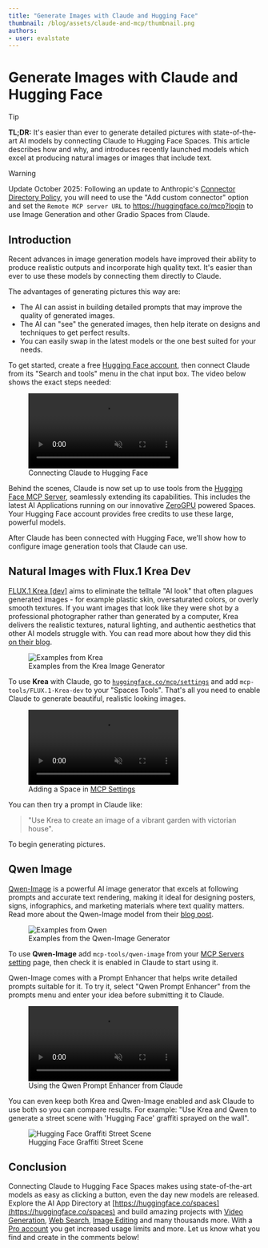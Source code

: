 ```yaml
---
title: "Generate Images with Claude and Hugging Face" 
thumbnail: /blog/assets/claude-and-mcp/thumbnail.png
authors:
- user: evalstate
---
```


# Generate Images with Claude and Hugging Face

> [!TIP]
> **TL;DR:** It's easier than ever to generate detailed pictures with state-of-the-art AI models by connecting Claude to Hugging Face Spaces. This article describes how and why, and introduces recently launched models which excel at producing natural images or images that include text.


> [!WARNING]
> Update October 2025: Following an update to Anthropic's [Connector Directory Policy](https://support.claude.com/en/articles/11697096-anthropic-mcp-directory-policy), you will need to use the "Add custom connector" option and set the `Remote MCP server URL` to https://huggingface.co/mcp?login to use Image Generation and other Gradio Spaces from Claude. 

## Introduction

Recent advances in image generation models have improved their ability to produce realistic outputs and incorporate high quality text. It's easier than ever to use these models by connecting them directly to Claude. 

The advantages of generating pictures this way are:
 - The AI can assist in building detailed prompts that may improve the quality of generated images. 
 - The AI can "see" the generated images, then help iterate on designs and techniques to get perfect results.
 - You can easily swap in the latest models or the one best suited for your needs.

To get started, create a free [Hugging Face account](https://huggingface.co/join), then connect Claude from its "Search and tools" menu in the chat input box. The video below shows the exact steps needed:

<figure class="image flex flex-col items-center text-center m-0 w-full">
    <video
       alt="claude-auth-flow.mp4"
       autoplay loop autobuffer muted playsinline
     >
     <source src="https://huggingface.co/datasets/huggingface/documentation-images/resolve/main/claude-images-mcp/claude-auth-flow.mp4" type="video/mp4">
   </video>
  <figcaption>Connecting Claude to Hugging Face</figcaption>   
 </figure>

Behind the scenes, Claude is now set up to use tools from the [Hugging Face MCP Server](https://huggingface.co/mcp?login), seamlessly extending its capabilities. This includes the latest AI Applications running on our innovative [ZeroGPU](https://huggingface.co/docs/hub/spaces-zerogpu) powered Spaces. Your Hugging Face account provides free credits to use these large, powerful models.

After Claude has been connected with Hugging Face, we'll show how to configure image generation tools that Claude can use.

## Natural Images with Flux.1 Krea Dev

[FLUX.1 Krea [dev]](https://huggingface.co/black-forest-labs/FLUX.1-Krea-dev) aims to eliminate the telltale "AI look" that often plagues generated images - for example plastic skin, oversaturated colors, or overly smooth textures. If you want images that look like they were shot by a professional photographer rather than generated by a computer, Krea delivers the realistic textures, natural lighting, and authentic aesthetics that other AI models struggle with. You can read more about how they did this [on their blog](https://www.krea.ai/blog/flux-krea-open-source-release).

<figure class="image text-center">
  <img src="https://huggingface.co/datasets/huggingface/documentation-images/resolve/main/claude-images-mcp/bfl_krea_image_wide.avif" alt="Examples from Krea">
  <figcaption>Examples from the Krea Image Generator</figcaption>
</figure>

To use **Krea** with Claude, go to [`huggingface.co/mcp/settings`](https://huggingface.co/settings/mcp) and add `mcp-tools/FLUX.1-Krea-dev` to your "Spaces Tools". That's all you need to enable Claude to generate beautiful, realistic looking images.

<figure class="image flex flex-col items-center text-center m-0 w-full">
    <video
       alt="adding-mcp-space.mp4"
       autoplay loop autobuffer muted playsinline
     >
     <source src="https://huggingface.co/datasets/huggingface/documentation-images/resolve/main/claude-images-mcp/adding-mcp-space.mp4" type="video/mp4">
   </video>
  <figcaption>Adding a Space in <a href='https://huggingface.co/settings/mcp'>MCP Settings</a></figcaption>   
 </figure>


You can then try a prompt in Claude like: 

> "Use Krea to create an image of a vibrant garden with victorian house".

To begin generating pictures.

## Qwen Image

[Qwen-Image](https://huggingface.co/Qwen/Qwen-Image) is a powerful AI image generator that excels at following prompts and accurate text rendering, making it ideal for designing posters, signs, infographics, and marketing materials where text quality matters. Read more about the Qwen-Image model from their [blog post](https://qwenlm.github.io/blog/qwen-image/).

<figure class="image text-center">
  <img src="https://huggingface.co/datasets/huggingface/documentation-images/resolve/main/claude-images-mcp/qwen_sample.jpg" alt="Examples from Qwen">
  <figcaption>Examples from the Qwen-Image Generator</figcaption>
</figure>

To use **Qwen-Image** add `mcp-tools/qwen-image` from your [MCP Servers setting](https://huggingface.co/settings/mcp) page, then check it is enabled in Claude to start using it.

Qwen-Image comes with a Prompt Enhancer that helps write detailed prompts suitable for it. To try it, select "Qwen Prompt Enhancer" from the prompts menu and enter your idea before submitting it to Claude. 

<figure class="image flex flex-col items-center text-center m-0 w-full">
    <video
       alt="qwen_image_prompt.mp4"
       autoplay loop autobuffer muted playsinline
     >
     <source src="https://huggingface.co/datasets/huggingface/documentation-images/resolve/main/claude-images-mcp/qwen_image_prompt.mp4" type="video/mp4">
   </video>
  <figcaption>Using the Qwen Prompt Enhancer from Claude</a></figcaption>   
 </figure>

You can even keep both Krea and Qwen-Image enabled and ask Claude to use both so you can compare results. For example: "Use Krea and Qwen to generate a street scene with 'Hugging Face' graffiti sprayed on the wall".

<figure class="image text-center">
  <img src="https://huggingface.co/datasets/huggingface/documentation-images/resolve/main/claude-images-mcp/krea_hf_example.webp" alt="Hugging Face Graffiti Street Scene">
  <figcaption>Hugging Face Graffiti Street Scene</figcaption>
</figure>


## Conclusion

Connecting Claude to Hugging Face Spaces makes using state-of-the-art models as easy as clicking a button, even the day new models are released. Explore the AI App Directory at [https://huggingface.co/spaces](https://huggingface.co/spaces) and build amazing projects with [Video Generation](https://huggingface.co/spaces/Lightricks/ltx-video-distilled), [Web Search](https://huggingface.co/spaces/victor/websearch), [Image Editing](https://huggingface.co/spaces/mcp-tools/FLUX.1-Kontext-Dev) and many thousands more. With a [Pro account](https://huggingface.co/pro) you get increased usage limits and more.  Let us know what you find and create in the comments below!
